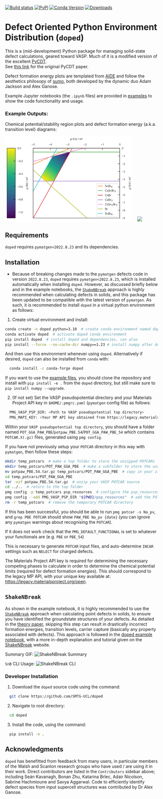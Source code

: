 [![Build status](https://github.com/SMTG-UCL/doped/actions/workflows/build_and_test.yml/badge.svg)](https://github.com/SMTG-UCL/doped/actions)
[![PyPI](https://img.shields.io/pypi/v/doped)](https://pypi.org/project/doped)
[![Conda Version](https://img.shields.io/conda/vn/conda-forge/doped.svg)](https://anaconda.org/conda-forge/doped)
[![Downloads](https://img.shields.io/pypi/dm/doped)](https://shakenbreak.readthedocs.io/en/latest/)

# **D**efect **O**riented **P**ython **E**nvironment **D**istribution (`doped`)
This is a (mid-development) Python package for managing solid-state defect calculations,
geared toward VASP. Much of it is a modified version of the excellent [PyCDT](https://bitbucket.org/mbkumar/pycdt).  
See [this link](https://www.sciencedirect.com/science/article/pii/S0010465518300079) for the original PyCDT paper.

Defect formation energy plots are templated from [AIDE](https://github.com/SMTG-UCL/aide) and follow the aesthetics
philosopy of [sumo](https://smtg-ucl.github.io/sumo/), both developed by the dynamic duo Adam Jackson and Alex Ganose.

Example Jupyter notebooks (the `.ipynb` files) are provided in [examples](examples) to show the code functionality and usage.

### Example Outputs:
Chemical potential/stability region plots and defect formation energy (a.k.a. transition level) diagrams:

<img src="https://raw.githubusercontent.com/SMTG-UCL/doped/master/files/doped_chempot_plotting.png" width="420">   &nbsp;&nbsp;  <img src="https://raw.githubusercontent.com/SMTG-UCL/doped/master/files/doped_TLD_plot.png" width="390">

## Requirements
`doped` requires `pymatgen<2022.8.23` and its dependencies.

## Installation
- Because of breaking changes made to the `pymatgen` defects code in version `2022.8.23`, `doped` requires 
`pymatgen<2022.8.23`, which is installed automatically when installing `doped`. 
However, as discussed briefly below and in the example notebooks, the 
[`ShakeNBreak`](https://shakenbreak.readthedocs.io/en/latest/) approach is highly recommended when calculating 
defects in solids, and this package has been updated to be compatible with the latest version of `pymatgen`.
As such, it is recommended to install `doped` in a virtual python environment as follows:

1. Create virtual environment and install: 
```bash
conda create -n doped python=3.10  # create conda environment named doped
conda activate doped  # activate doped conda environment
pip install doped  # install doped and dependencies, can also  
pip install --force --no-cache-dir numpy==1.23 # install numpy after doped to avoid binary incompatibility
```
And then use this environment whenever using `doped`.
Alternatively if desired, `doped` can also be installed from `conda` with:

```bash
  conda install -c conda-forge doped
```

If you want to use the [example files](examples), 
you should clone the repository and install with `pip install -e .` from the `doped` directory, but still make sure to `pip install numpy --upgrade`.

2. (If not set) Set the VASP pseudopotential directory and your Materials Project API key in `$HOME/.pmgrc.yaml` 
(`pymatgen` config file) as follows:
```bash
  PMG_VASP_PSP_DIR: <Path to VASP pseudopotential top directory>
  PMG_MAPI_KEY: <Your MP API key obtained from https://legacy.materialsproject.org/open>
```
Within your `VASP pseudopotential top directory`, you should have a folder named 
`POT_GGA_PAW_PBE`/`potpaw_PBE.54`/`POT_GGA_PAW_PBE_54` which contains `POTCAR.X(.gz)` files, generated using `pmg config`.

If you have not previously setup your `POTCAR` directory in this way with `pymatgen`, then follow these steps:
```bash
mkdir temp_potcars  # make a top folder to store the unzipped POTCARs
mkdir temp_potcars/POT_PAW_GGA_PBE  # make a subfolder to store the unzipped POTCARs
mv potpaw_PBE.54.tar.gz temp_potcars/POT_PAW_GGA_PBE  # copy in your zipped VASP POTCAR source
cd temp_potcars/POT_PAW_GGA_PBE
tar -xzf potpaw_PBE.54.tar.gz  # unzip your VASP POTCAR source
cd ../..  # return to the top folder
pmg config -p temp_potcars psp_resources  # configure the psp_resources pymatgen POTCAR directory
pmg config --add PMG_VASP_PSP_DIR "${PWD}/psp_resources"  # add the POTCAR directory to pymatgen's config file (`$HOME/.pmgrc.yaml`)
rm -r temp_potcars  # remove the temporary POTCAR directory
```
If this has been successful, you should be able to run `pmg potcar -s Na_pv`, and `grep PBE POTCAR` should show 
`PAW_PBE Na_pv {date}` (you can ignore any `pymatgen` warnings about recognising the `POTCAR`). 

If it does not work check that the `PMG_DEFAULT_FUNCTIONAL` is set to whatever your functionals are (e.g. `PBE` or `PBE_54`)

This is necessary to generate `POTCAR` input files, and auto-determine `INCAR` settings such as `NELECT` for charged 
defects.

The Materials Project API key is required for determining the necessary competing phases to calculate in order to 
determine the chemical potential limits (required for defect formation energies). This should correspond to the legacy 
MP API, with your unique key available at: https://legacy.materialsproject.org/open.


## `ShakeNBreak`
As shown in the example notebook, it is highly recommended to use the [`ShakeNBreak`](https://shakenbreak.readthedocs.io/en/latest/) approach when calculating point defects in solids, to ensure you have identified the groundstate structures of your defects. As detailed in the [theory paper](https://arxiv.org/abs/2207.09862), skipping this step can result in drastically incorrect formation energies, transition levels, carrier capture (basically any property associated with defects). This approach is followed in the [doped example notebook](https://github.com/SMTG-UCL/doped/blob/master/dope_workflow_example.ipynb), with a more in-depth explanation and tutorial given on the [ShakeNBreak](https://shakenbreak.readthedocs.io/en/latest/) website.

Summary GIF:
![ShakeNBreak Summary](files/SnB_Supercell_Schematic_PES_2sec_Compressed.gif)

`SnB` CLI Usage:
![ShakeNBreak CLI](files/SnB_CLI.gif)


### Developer Installation

1. Download the `doped` source code using the command:
```bash
  git clone https://github.com/SMTG-UCL/doped
```
2.  Navigate to root directory:
```bash
  cd doped
```
3.  Install the code, using the command:
```bash
  pip install -e .
```

## Acknowledgments
`doped` has benefitted from feedback from many users, in particular members of the Walsh and Scanlon research groups who have used / are using it in their work. Direct contributors are listed in the `Contributors` sidebar above; including Seán Kavanagh, Bonan Zhu, Katarina Brlec, Adair Nicolson, Sabrine Hachmioune and Savya Aggarwal. Code to efficiently identify defect species from input supercell structures was contributed by Dr Alex Ganose.
